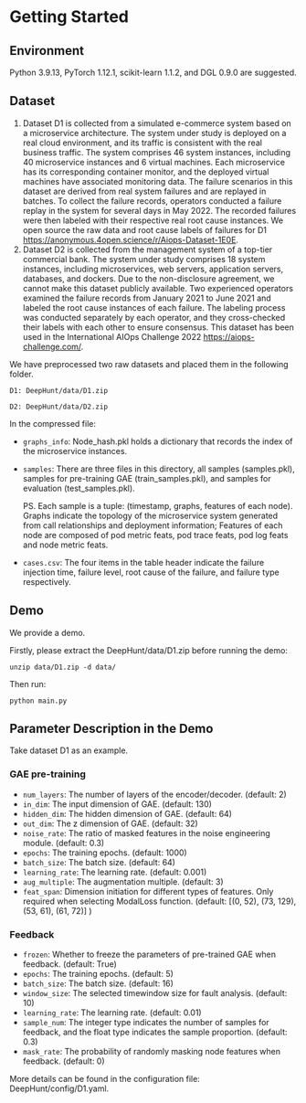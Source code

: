 # Getting Started

## Environment
Python 3.9.13, PyTorch 1.12.1, scikit-learn 1.1.2, and DGL 0.9.0 are suggested.

## Dataset
1. Dataset D1 is collected from a simulated e-commerce system based on a microservice architecture. The system under study is deployed on a real cloud environment, and its traffic is consistent with the real business traffic. The system comprises 46 system instances, including 40 microservice instances and 6 virtual machines. Each microservice has its corresponding container monitor, and the deployed virtual machines have associated monitoring data. The failure scenarios in this dataset are derived from real system failures and are replayed in batches. To collect the failure records, operators conducted a failure replay in the system for several days in May 2022. The recorded failures were then labeled with their respective real root cause instances. We open source the raw data and root cause labels of failures for D1 https://anonymous.4open.science/r/Aiops-Dataset-1E0E.
2. Dataset D2 is collected from the management system of a top-tier commercial bank. The system under study comprises 18 system instances, including microservices, web servers, application servers, databases, and dockers. Due to the non-disclosure agreement, we cannot make this dataset publicly available. Two experienced operators examined the failure records from January 2021 to June 2021 and labeled the root cause instances of each failure. The labeling process was conducted separately by each operator, and they cross-checked their labels with each other to ensure consensus. This dataset has been used in the International AIOps Challenge 2022 https://aiops-challenge.com/.


We have preprocessed two raw datasets and placed them in the following folder.

```
D1: DeepHunt/data/D1.zip

D2: DeepHunt/data/D2.zip
```

In the compressed file:

- `graphs_info`: Node_hash.pkl holds a dictionary that records the index of the microservice instances.

- `samples`: There are three files in this directory, all samples (samples.pkl), samples for pre-training GAE (train_samples.pkl), and samples for evaluation (test_samples.pkl). 

  PS. Each sample is a tuple: (timestamp, graphs, features of each node). Graphs indicate the topology of the microservice system generated from call relationships and deployment information; Features of each node are composed of pod metric feats, pod trace feats, pod log feats and node metric feats.

- `cases.csv`: The four items in the table header indicate the failure injection time, failure level, root cause of the failure, and failure type respectively.

## Demo
We provide a demo. 

Firstly, please extract the DeepHunt/data/D1.zip before running the demo:

```
unzip data/D1.zip -d data/
```

Then run:

```
python main.py
```

## Parameter Description in the Demo

Take dataset D1 as an example.

### GAE pre-training

* `num_layers`: The number of layers of the encoder/decoder. (default: 2)
* `in_dim`: The input dimension of GAE. (default: 130)
* `hidden_dim`: The hidden dimension of GAE. (default: 64)
* `out_dim`: The z dimension of GAE. (default: 32)
* `noise_rate`: The ratio of masked features in the noise engineering module. (default: 0.3)
* `epochs`: The training epochs. (default: 1000)
* `batch_size`: The batch size. (default: 64)
* `learning_rate`: The learning rate. (default: 0.001)
* `aug_multiple`: The augmentation multiple. (default: 3)
* `feat_span`: Dimension initiation for different types of features. Only required when selecting ModalLoss function. (default: [(0, 52), (73, 129), (53, 61), (61, 72)] )

### Feedback

* `frozen`: Whether to freeze the parameters of pre-trained GAE when feedback. (default: True)
* `epochs`: The training epochs. (default: 5)
* `batch_size`: The batch size. (default: 16)
* `window_size`: The selected timewindow size for fault analysis. (default: 10)
* `learning_rate`: The learning rate. (default: 0.01)
* `sample_num`: The integer type indicates the number of samples for feedback, and the float type indicates the sample proportion. (default: 0.3)
* `mask_rate`: The probability of randomly masking node features when feedback. (default: 0)

More details can be found in the configuration file: DeepHunt/config/D1.yaml.

